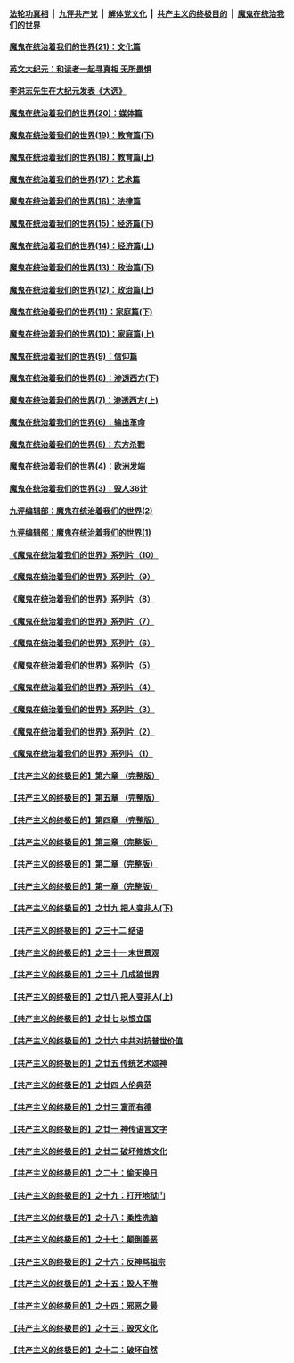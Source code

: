 ####  [法轮功真相](../../../../basic/blob/master/README.md?t=01062131) &nbsp;|&nbsp; [九评共产党](../../../../9ping.md/blob/master/README.md?t=01062131) &nbsp;|&nbsp; [解体党文化](../../../../jtdwh.md/blob/master/README.md?t=01062131)  &nbsp;|&nbsp; [共产主义的终极目的](../../../../gczydzjmd.md/blob/master/README.md?t=01062131) &nbsp;|&nbsp; [魔鬼在统治我们的世界](../../../../mgztzwmdsj.md/blob/master/README.md?t=01062131) 

#### [魔鬼在统治着我们的世界(21)：文化篇](../pages/nsc422/n10597706.md?t=01062131) 

#### [英文大纪元：和读者一起寻真相 无所畏惧](../pages/nsc422/n12542027.md?t=01062131) 

#### [李洪志先生在大纪元发表《大选》](../pages/nsc422/n12534746.md?t=01062131) 

#### [魔鬼在统治着我们的世界(20)：媒体篇](../pages/nsc422/n10586579.md?t=01062131) 

#### [魔鬼在统治着我们的世界(19)：教育篇(下)](../pages/nsc422/n10564808.md?t=01062131) 

#### [魔鬼在统治着我们的世界(18)：教育篇(上)](../pages/nsc422/n10526970.md?t=01062131) 

#### [魔鬼在统治着我们的世界(17)：艺术篇](../pages/nsc422/n10499093.md?t=01062131) 

#### [魔鬼在统治着我们的世界(16)：法律篇](../pages/nsc422/n10485969.md?t=01062131) 

#### [魔鬼在统治着我们的世界(15)：经济篇(下)](../pages/nsc422/n10469975.md?t=01062131) 

#### [魔鬼在统治着我们的世界(14)：经济篇(上)](../pages/nsc422/n10457370.md?t=01062131) 

#### [魔鬼在统治着我们的世界(13)：政治篇(下)](../pages/nsc422/n10448270.md?t=01062131) 

#### [魔鬼在统治着我们的世界(12)：政治篇(上)](../pages/nsc422/n10444576.md?t=01062131) 

#### [魔鬼在统治着我们的世界(11)：家庭篇(下)](../pages/nsc422/n10440961.md?t=01062131) 

#### [魔鬼在统治着我们的世界(10)：家庭篇(上)](../pages/nsc422/n10435448.md?t=01062131) 

#### [魔鬼在统治着我们的世界(9)：信仰篇](../pages/nsc422/n10432159.md?t=01062131) 

#### [魔鬼在统治着我们的世界(8)：渗透西方(下)](../pages/nsc422/n10429603.md?t=01062131) 

#### [魔鬼在统治着我们的世界(7)：渗透西方(上)](../pages/nsc422/n10426013.md?t=01062131) 

#### [魔鬼在统治着我们的世界(6)：输出革命](../pages/nsc422/n10421536.md?t=01062131) 

#### [魔鬼在统治着我们的世界(5)：东方杀戮](../pages/nsc422/n10417707.md?t=01062131) 

#### [魔鬼在统治着我们的世界(4)：欧洲发端](../pages/nsc422/n10414890.md?t=01062131) 

#### [魔鬼在统治着我们的世界(3)：毁人36计](../pages/nsc422/n10411583.md?t=01062131) 

#### [九评编辑部：魔鬼在统治着我们的世界(2)](../pages/nsc422/n10410036.md?t=01062131) 

#### [九评编辑部：魔鬼在统治着我们的世界(1)](../pages/nsc422/n10406825.md?t=01062131) 

#### [《魔鬼在统治着我们的世界》系列片（10）](../pages/nsc422/n12292670.md?t=01062131) 

#### [《魔鬼在统治着我们的世界》系列片（9）](../pages/nsc422/n12290859.md?t=01062131) 

#### [《魔鬼在统治着我们的世界》系列片（8）](../pages/nsc422/n12287445.md?t=01062131) 

#### [《魔鬼在统治着我们的世界》系列片（7）](../pages/nsc422/n12283425.md?t=01062131) 

#### [《魔鬼在统治着我们的世界》系列片（6）](../pages/nsc422/n12282314.md?t=01062131) 

#### [《魔鬼在统治着我们的世界》系列片（5）](../pages/nsc422/n12281419.md?t=01062131) 

#### [《魔鬼在统治着我们的世界》系列片（4）](../pages/nsc422/n12274024.md?t=01062131) 

#### [《魔鬼在统治着我们的世界》系列片（3）](../pages/nsc422/n12271322.md?t=01062131) 

#### [《魔鬼在统治着我们的世界》系列片（2）](../pages/nsc422/n12269049.md?t=01062131) 

#### [《魔鬼在统治着我们的世界》系列片（1）](../pages/nsc422/n12267575.md?t=01062131) 

#### [【共产主义的终极目的】第六章 （完整版）](../pages/nsc422/n11428913.md?t=01062131) 

#### [【共产主义的终极目的】第五章 （完整版）](../pages/nsc422/n11428912.md?t=01062131) 

#### [【共产主义的终极目的】第四章 （完整版）](../pages/nsc422/n11428907.md?t=01062131) 

#### [【共产主义的终极目的】第三章（完整版）](../pages/nsc422/n11428848.md?t=01062131) 

#### [【共产主义的终极目的】第二章（完整版）](../pages/nsc422/n11428831.md?t=01062131) 

#### [【共产主义的终极目的】第一章（完整版）](../pages/nsc422/n11417651.md?t=01062131) 

#### [【共产主义的终极目的】之廿九 把人变非人(下)](../pages/nsc422/n11344140.md?t=01062131) 

#### [【共产主义的终极目的】之三十二 结语](../pages/nsc422/n11360535.md?t=01062131) 

#### [【共产主义的终极目的】之三十一 末世景观](../pages/nsc422/n11351129.md?t=01062131) 

#### [【共产主义的终极目的】之三十 几成狼世界](../pages/nsc422/n11348280.md?t=01062131) 

#### [【共产主义的终极目的】之廿八 把人变非人(上)](../pages/nsc422/n11340492.md?t=01062131) 

#### [【共产主义的终极目的】之廿七 以恨立国](../pages/nsc422/n11336944.md?t=01062131) 

#### [【共产主义的终极目的】之廿六 中共对抗普世价值](../pages/nsc422/n11324785.md?t=01062131) 

#### [【共产主义的终极目的】之廿五 传统艺术颂神](../pages/nsc422/n11296396.md?t=01062131) 

#### [【共产主义的终极目的】之廿四 人伦典范](../pages/nsc422/n11296397.md?t=01062131) 

#### [【共产主义的终极目的】之廿三 富而有德](../pages/nsc422/n11283598.md?t=01062131) 

#### [【共产主义的终极目的】之廿一 神传语言文字](../pages/nsc422/n11263265.md?t=01062131) 

#### [【共产主义的终极目的】之廿二 破坏修炼文化](../pages/nsc422/n11245728.md?t=01062131) 

#### [【共产主义的终极目的】之二十：偷天换日](../pages/nsc422/n11238846.md?t=01062131) 

#### [【共产主义的终极目的】之十九：打开地狱门](../pages/nsc422/n11206376.md?t=01062131) 

#### [【共产主义的终极目的】之十八：柔性洗脑](../pages/nsc422/n11199994.md?t=01062131) 

#### [【共产主义的终极目的】之十七：颠倒善恶](../pages/nsc422/n11179782.md?t=01062131) 

#### [【共产主义的终极目的】之十六：反神骂祖宗](../pages/nsc422/n11166798.md?t=01062131) 

#### [【共产主义的终极目的】之十五：毁人不倦](../pages/nsc422/n11166792.md?t=01062131) 

#### [【共产主义的终极目的】之十四：邪恶之最](../pages/nsc422/n11150249.md?t=01062131) 

#### [【共产主义的终极目的】之十三：毁灭文化](../pages/nsc422/n11135227.md?t=01062131) 

#### [【共产主义的终极目的】之十二：破坏自然](../pages/nsc422/n11135214.md?t=01062131) 

